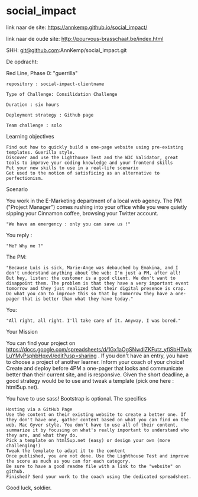 # social_impact
link naar de site: https://annkemp.github.io/social_impact/

link naar de oude site: http://pourvous-brasschaat.be/index.html

SHH: git@github.com:AnnKemp/social_impact.git

De opdracht:

Red Line, Phase 0: "guerrilla"

    repository : social-impact-clientname

    Type of Challenge: Consilidation Challenge

    Duration : six hours

    Deployment strategy : Github page

    Team challenge : solo

Learning objectives

    Find out how to quickly build a one-page website using pre-existing templates. Guerilla style.
    Discover and use the Lighthouse Test and the W3C Validator, great tools to improve your coding knowledge and your frontend skills
    Put your new skills to use in a real-life scenario
    Get used to the notion of satisficing as an alternative to perfectionism.

Scenario

You work in the E-Marketing department of a local web agency. The PM ("Project Manager") comes rushing into your office while you were quietly sipping your Cinnamon coffee, browsing your Twitter account.

    "We have an emergency : only you can save us !"

You reply :

    "Me? Why me ?"

The PM:

    "Because Luìs is sick, Marie-Ange was debauched by Emakina, and I don't understand anything about the web: I'm just a PM, after all!
    But hey, listen: the customer is a good client. We don't want to disappoint them. The problem is that they have a very important event tomorrow and they just realized that their digital presence is crap. Do what you can to improve this so that by tomorrow they have a one-pager that is better than what they have today."

You:

    "All right, all right. I'll take care of it. Anyway, I was bored."

Your Mission

You can find your project on https://docs.google.com/spreadsheets/d/1Gx1aOgSNwdlZKFutz_yfiSbHTwIxLuYMyPsphbHpxvI/edit?usp=sharing . If you don't have an entry, you have to choose a project of another learner. Inform your coach of your choice! Create and deploy before 4PM a one-pager that looks and communicate better than their current site, and is responsive.
Given the short deadline, a good strategy would be to use and tweak a template (pick one here : html5up.net).

You have to use sass! Bootstrap is optional.
The specifics

    Hosting via a GitHub Page
    Use the content on their existing website to create a better one. If they don't have one, gather content based on what you can find on the web. Mac Gyver style. You don't have to use all of their content, summarize it by focusing on what's really important to understand who they are, and what they do.
    Pick a template on html5up.net (easy) or design your own (more challenging!)
    Tweak the template to adapt it to the content
    Once published, you are not done. Use the Lighthouse Test and improve the score as much as you can for each category.
    Be sure to have a good readme file with a link to the "website" on github.
    Finished? Send your work to the coach using the dedicated spreadsheet.

Good luck, soldier.
